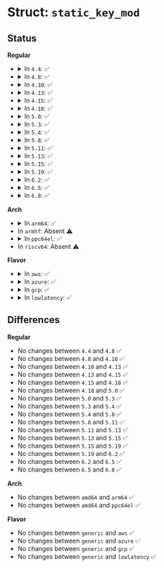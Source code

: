 # Struct: <code>static_key_mod</code>

## Status
<b>Regular</b>
<ul>
<li>
<details>
<summary>In <code>4.4</code>: ✅</summary>

```c
struct static_key_mod {
    struct static_key_mod *next;
    struct jump_entry *entries;
    struct module *mod;
};
```
</details>
</li>
<li>
<details>
<summary>In <code>4.8</code>: ✅</summary>

```c
struct static_key_mod {
    struct static_key_mod *next;
    struct jump_entry *entries;
    struct module *mod;
};
```
</details>
</li>
<li>
<details>
<summary>In <code>4.10</code>: ✅</summary>

```c
struct static_key_mod {
    struct static_key_mod *next;
    struct jump_entry *entries;
    struct module *mod;
};
```
</details>
</li>
<li>
<details>
<summary>In <code>4.13</code>: ✅</summary>

```c
struct static_key_mod {
    struct static_key_mod *next;
    struct jump_entry *entries;
    struct module *mod;
};
```
</details>
</li>
<li>
<details>
<summary>In <code>4.15</code>: ✅</summary>

```c
struct static_key_mod {
    struct static_key_mod *next;
    struct jump_entry *entries;
    struct module *mod;
};
```
</details>
</li>
<li>
<details>
<summary>In <code>4.18</code>: ✅</summary>

```c
struct static_key_mod {
    struct static_key_mod *next;
    struct jump_entry *entries;
    struct module *mod;
};
```
</details>
</li>
<li>
<details>
<summary>In <code>5.0</code>: ✅</summary>

```c
struct static_key_mod {
    struct static_key_mod *next;
    struct jump_entry *entries;
    struct module *mod;
};
```
</details>
</li>
<li>
<details>
<summary>In <code>5.3</code>: ✅</summary>

```c
struct static_key_mod {
    struct static_key_mod *next;
    struct jump_entry *entries;
    struct module *mod;
};
```
</details>
</li>
<li>
<details>
<summary>In <code>5.4</code>: ✅</summary>

```c
struct static_key_mod {
    struct static_key_mod *next;
    struct jump_entry *entries;
    struct module *mod;
};
```
</details>
</li>
<li>
<details>
<summary>In <code>5.8</code>: ✅</summary>

```c
struct static_key_mod {
    struct static_key_mod *next;
    struct jump_entry *entries;
    struct module *mod;
};
```
</details>
</li>
<li>
<details>
<summary>In <code>5.11</code>: ✅</summary>

```c
struct static_key_mod {
    struct static_key_mod *next;
    struct jump_entry *entries;
    struct module *mod;
};
```
</details>
</li>
<li>
<details>
<summary>In <code>5.13</code>: ✅</summary>

```c
struct static_key_mod {
    struct static_key_mod *next;
    struct jump_entry *entries;
    struct module *mod;
};
```
</details>
</li>
<li>
<details>
<summary>In <code>5.15</code>: ✅</summary>

```c
struct static_key_mod {
    struct static_key_mod *next;
    struct jump_entry *entries;
    struct module *mod;
};
```
</details>
</li>
<li>
<details>
<summary>In <code>5.19</code>: ✅</summary>

```c
struct static_key_mod {
    struct static_key_mod *next;
    struct jump_entry *entries;
    struct module *mod;
};
```
</details>
</li>
<li>
<details>
<summary>In <code>6.2</code>: ✅</summary>

```c
struct static_key_mod {
    struct static_key_mod *next;
    struct jump_entry *entries;
    struct module *mod;
};
```
</details>
</li>
<li>
<details>
<summary>In <code>6.5</code>: ✅</summary>

```c
struct static_key_mod {
    struct static_key_mod *next;
    struct jump_entry *entries;
    struct module *mod;
};
```
</details>
</li>
<li>
<details>
<summary>In <code>6.8</code>: ✅</summary>

```c
struct static_key_mod {
    struct static_key_mod *next;
    struct jump_entry *entries;
    struct module *mod;
};
```
</details>
</li>
</ul>
<b>Arch</b>
<ul>
<li>
<details>
<summary>In <code>arm64</code>: ✅</summary>

```c
struct static_key_mod {
    struct static_key_mod *next;
    struct jump_entry *entries;
    struct module *mod;
};
```
</details>
</li>
<li>
In <code>armhf</code>: Absent ⚠️
</li>
<li>
<details>
<summary>In <code>ppc64el</code>: ✅</summary>

```c
struct static_key_mod {
    struct static_key_mod *next;
    struct jump_entry *entries;
    struct module *mod;
};
```
</details>
</li>
<li>
In <code>riscv64</code>: Absent ⚠️
</li>
</ul>
<b>Flavor</b>
<ul>
<li>
<details>
<summary>In <code>aws</code>: ✅</summary>

```c
struct static_key_mod {
    struct static_key_mod *next;
    struct jump_entry *entries;
    struct module *mod;
};
```
</details>
</li>
<li>
<details>
<summary>In <code>azure</code>: ✅</summary>

```c
struct static_key_mod {
    struct static_key_mod *next;
    struct jump_entry *entries;
    struct module *mod;
};
```
</details>
</li>
<li>
<details>
<summary>In <code>gcp</code>: ✅</summary>

```c
struct static_key_mod {
    struct static_key_mod *next;
    struct jump_entry *entries;
    struct module *mod;
};
```
</details>
</li>
<li>
<details>
<summary>In <code>lowlatency</code>: ✅</summary>

```c
struct static_key_mod {
    struct static_key_mod *next;
    struct jump_entry *entries;
    struct module *mod;
};
```
</details>
</li>
</ul>

## Differences
<b>Regular</b>
<ul>
<li>
No changes between <code>4.4</code> and <code>4.8</code> ✅
</li>
<li>
No changes between <code>4.8</code> and <code>4.10</code> ✅
</li>
<li>
No changes between <code>4.10</code> and <code>4.13</code> ✅
</li>
<li>
No changes between <code>4.13</code> and <code>4.15</code> ✅
</li>
<li>
No changes between <code>4.15</code> and <code>4.18</code> ✅
</li>
<li>
No changes between <code>4.18</code> and <code>5.0</code> ✅
</li>
<li>
No changes between <code>5.0</code> and <code>5.3</code> ✅
</li>
<li>
No changes between <code>5.3</code> and <code>5.4</code> ✅
</li>
<li>
No changes between <code>5.4</code> and <code>5.8</code> ✅
</li>
<li>
No changes between <code>5.8</code> and <code>5.11</code> ✅
</li>
<li>
No changes between <code>5.11</code> and <code>5.13</code> ✅
</li>
<li>
No changes between <code>5.13</code> and <code>5.15</code> ✅
</li>
<li>
No changes between <code>5.15</code> and <code>5.19</code> ✅
</li>
<li>
No changes between <code>5.19</code> and <code>6.2</code> ✅
</li>
<li>
No changes between <code>6.2</code> and <code>6.5</code> ✅
</li>
<li>
No changes between <code>6.5</code> and <code>6.8</code> ✅
</li>
</ul>
<b>Arch</b>
<ul>
<li>
No changes between <code>amd64</code> and <code>arm64</code> ✅
</li>
<li>
No changes between <code>amd64</code> and <code>ppc64el</code> ✅
</li>
</ul>
<b>Flavor</b>
<ul>
<li>
No changes between <code>generic</code> and <code>aws</code> ✅
</li>
<li>
No changes between <code>generic</code> and <code>azure</code> ✅
</li>
<li>
No changes between <code>generic</code> and <code>gcp</code> ✅
</li>
<li>
No changes between <code>generic</code> and <code>lowlatency</code> ✅
</li>
</ul>
